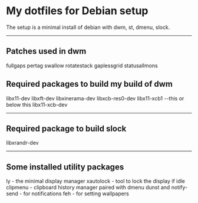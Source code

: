 # My dotfiles for Debian setup
The setup is a minimal install of debian with dwm, st, dmenu, slock.

---
## Patches used in dwm
fullgaps
pertag
swallow
rotatestack
gaplessgrid
statusallmons

## Required packages to build my build of dwm
libx11-dev
libxft-dev
libxinerama-dev
libxcb-res0-dev
libx11-xcb1 --this or below this
libx11-xcb-dev

---
## Required package to build slock
libxrandr-dev

---
## Some installed utility packages
ly - the minimal display manager
xautolock - tool to lock the display if idle
clipmenu - clipboard history manager paired with dmenu
dunst and notify-send - for notifications
feh - for setting wallpapers
